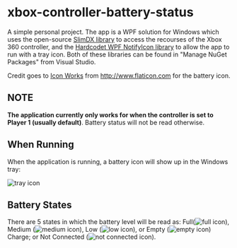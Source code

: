 # xbox-controller-battery-status

A simple personal project. The app is a WPF solution for Windows which uses the open-source [SlimDX library](https://slimdx.org/) to access the recourses of the Xbox 360 controller, and the [Hardcodet WPF NotifyIcon library](http://www.hardcodet.net/wpf-notifyicon) to allow the app to run with a tray icon.
Both of these libraries can be found in "Manage NuGet Packages" from Visual Studio.

Credit goes to [Icon Works](http://www.flaticon.com/authors/icon-works) from http://www.flaticon.com for the battery icon.

## NOTE
**The application currently only works for when the controller is set to Player 1 (usually default)**. Battery status will not be read otherwise.

## When Running
When the application is running, a battery icon will show up in the Windows tray:

![tray icon](http://i.imgur.com/uTCo1FB.png)

## Battery States
There are 5 states in which the battery level will be read as: Full(![full icon](http://imgur.com/qqGGKhZ.png)), Medium (![medium icon](http://imgur.com/M6TKYrG.png)), Low (![low icon](http://imgur.com/fOUMCxb.png)), or Empty (![empty icon](http://imgur.com/mz1Uk98.png)) Charge; or Not Connected (![not connected icon](http://imgur.com/IyQmFJO.png)).
